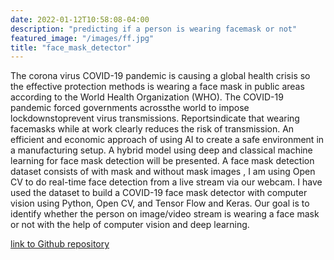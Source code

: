```yaml
---
date: 2022-01-12T10:58:08-04:00
description: "predicting if a person is wearing facemask or not"
featured_image: "/images/ff.jpg"
title: "face_mask_detector"
---
```


The corona virus COVID-19 pandemic is causing a global health crisis so the effective protection 
methods is wearing a face mask in public areas according to the World Health Organization (WHO). 
The COVID-19 pandemic forced governments acrossthe world to impose lockdownstoprevent virus
transmissions. Reportsindicate that wearing facemasks while at work clearly reduces the risk of 
transmission. An efficient and economic approach of using AI to create a safe environment in a
manufacturing setup. A hybrid model using deep and classical machine learning for face mask 
detection will be presented. A face mask detection dataset consists of with mask and without mask 
images , I am using Open CV to do real-time face detection from a live stream via our
webcam. I have used the dataset to build a COVID-19 face mask detector with computer vision using 
Python, Open CV, and Tensor Flow and Keras. Our goal is to identify whether the person on 
image/video stream is wearing a face mask or not with the help of computer vision and deep learning.


[link to Github repository](https://github.com/Vaishnavi-T-N/facemask)
